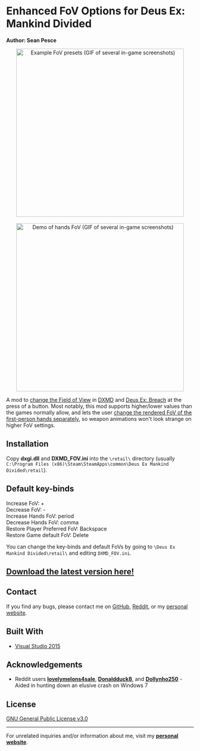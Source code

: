 # Enhanced FoV Options for Deus Ex: Mankind Divided  
**Author: Sean Pesce**  

<p align="center">
<img align="center" title="Example FoV presets" src="https://thumbs.gfycat.com/FavorableThoseEagle-size_restricted.gif" alt="Example FoV presets (GIF of several in-game screenshots)" width="450px">
<br><br>
<img align="center" title="Separate FoV for first-person hands" src="https://thumbs.gfycat.com/EqualDeliriousGyrfalcon-size_restricted.gif" alt="Demo of hands FoV (GIF of several in-game screenshots)" width="450px">
</p>  


A mod to [change the Field of View](https://www.youtube.com/watch?v=qWjd7HO216A) in [DXMD](http://store.steampowered.com/app/337000) and [Deus Ex: Breach](http://store.steampowered.com/app/555450) at the press of a button. Most notably, this mod supports higher/lower values than the games normally allow, and lets the user [change the rendered FoV of the first-person hands separately](https://gfycat.com/EqualDeliriousGyrfalcon), so weapon animations won't look strange on higher FoV settings.  

## Installation  
Copy **dxgi.dll** and **DXMD_FOV.ini** into the `\retail\` directory (usually `C:\Program Files (x86)\Steam\SteamApps\common\Deus Ex Mankind Divided\retail`).  


## Default key-binds  
Increase FoV: +  
Decrease FoV: -  
Increase Hands FoV: period  
Decrease Hands FoV: comma  
Restore Player Preferred FoV: Backspace  
Restore Game default FoV: Delete  
  
You can change the key-binds and default FoVs by going to `\Deus Ex Mankind Divided\retail\` and editing `DXMD_FOV.ini`.  

## **[Download the latest version here!](https://github.com/SeanPesce/DXMD-FoV-Changer/releases)**  


## Contact  
If you find any bugs, please contact me on [GitHub](https://github.com/SeanPesce/DXMD-FoV-Changer/issues/new), [Reddit](https://www.reddit.com/u/SeanPesce), or my [personal website](https://SeanPesce.github.io).  


## Built With  
 * [Visual Studio 2015](https://www.visualstudio.com/vs/older-downloads/)  


## Acknowledgements  
 * Reddit users **[lovelymelons4sale](https://www.reddit.com/user/lovelymelons4sale)**, **[Donaldduck8](https://www.reddit.com/user/Donaldduck8)**, and **[Dollynho250](https://www.reddit.com/user/Dollynho250)** - Aided in hunting down an elusive crash on Windows 7  


## License  
[GNU General Public License v3.0](LICENSE)  


---------------------------------------------

For unrelated inquiries and/or information about me, visit my **[personal website](https://SeanPesce.github.io)**.  

